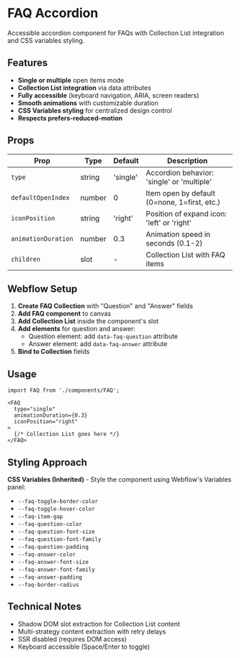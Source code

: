 # FAQ Accordion

Accessible accordion component for FAQs with Collection List integration and CSS variables styling.

## Features

- **Single or multiple** open items mode
- **Collection List integration** via data attributes
- **Fully accessible** (keyboard navigation, ARIA, screen readers)
- **Smooth animations** with customizable duration
- **CSS Variables styling** for centralized design control
- **Respects prefers-reduced-motion**

## Props

| Prop | Type | Default | Description |
|------|------|---------|-------------|
| `type` | string | 'single' | Accordion behavior: 'single' or 'multiple' |
| `defaultOpenIndex` | number | 0 | Item open by default (0=none, 1=first, etc.) |
| `iconPosition` | string | 'right' | Position of expand icon: 'left' or 'right' |
| `animationDuration` | number | 0.3 | Animation speed in seconds (0.1-2) |
| `children` | slot | - | Collection List with FAQ items |

## Webflow Setup

1. **Create FAQ Collection** with "Question" and "Answer" fields
2. **Add FAQ component** to canvas
3. **Add Collection List** inside the component's slot
4. **Add elements** for question and answer:
   - Question element: add `data-faq-question` attribute
   - Answer element: add `data-faq-answer` attribute
5. **Bind to Collection** fields

## Usage

```tsx
import FAQ from './components/FAQ';

<FAQ
  type="single"
  animationDuration={0.3}
  iconPosition="right"
>
  {/* Collection List goes here */}
</FAQ>
```

## Styling Approach

**CSS Variables (Inherited)** - Style the component using Webflow's Variables panel:

- `--faq-toggle-border-color`
- `--faq-toggle-hover-color`
- `--faq-item-gap`
- `--faq-question-color`
- `--faq-question-font-size`
- `--faq-question-font-family`
- `--faq-question-padding`
- `--faq-answer-color`
- `--faq-answer-font-size`
- `--faq-answer-font-family`
- `--faq-answer-padding`
- `--faq-border-radius`

## Technical Notes

- Shadow DOM slot extraction for Collection List content
- Multi-strategy content extraction with retry delays
- SSR disabled (requires DOM access)
- Keyboard accessible (Space/Enter to toggle)
